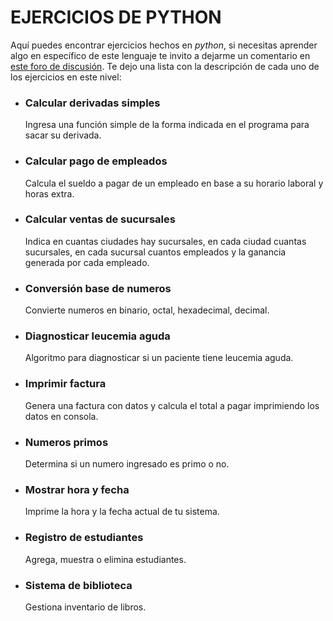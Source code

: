 # EJERCICIOS DE PYTHON
Aquí puedes encontrar ejercicios hechos en *python*, si necesitas aprender algo en específico de este lenguaje te invito a dejarme un comentario en [este foro de discusión](https://github.com/Tomvargas/Programas/discussions/3).
Te dejo una lista con la descripción de cada uno de los ejercicios en este nivel:
 * ### Calcular derivadas simples
    Ingresa una función simple de la forma indicada en el programa para sacar su derivada.
  * ### Calcular pago de empleados
    Calcula el sueldo a pagar de un empleado en base a su horario laboral y horas extra.
  * ### Calcular ventas de sucursales
    Indica en cuantas ciudades hay sucursales, en cada ciudad cuantas sucursales, en cada sucursal cuantos empleados y la ganancia generada por cada empleado.
  * ### Conversión base de numeros
    Convierte numeros en binario, octal, hexadecimal, decimal.
  * ### Diagnosticar leucemia aguda
    Algoritmo para diagnosticar si un paciente tiene leucemia aguda.
  * ### Imprimir factura
    Genera una factura con datos y calcula el total a pagar imprimiendo los datos en consola.
  * ### Numeros primos
    Determina si un numero ingresado es primo o no.
  * ### Mostrar hora y fecha
    Imprime la hora y la fecha actual de tu sistema.
  * ### Registro de estudiantes
    Agrega, muestra o elimina estudiantes.
  * ### Sistema de biblioteca
    Gestiona inventario de libros.
